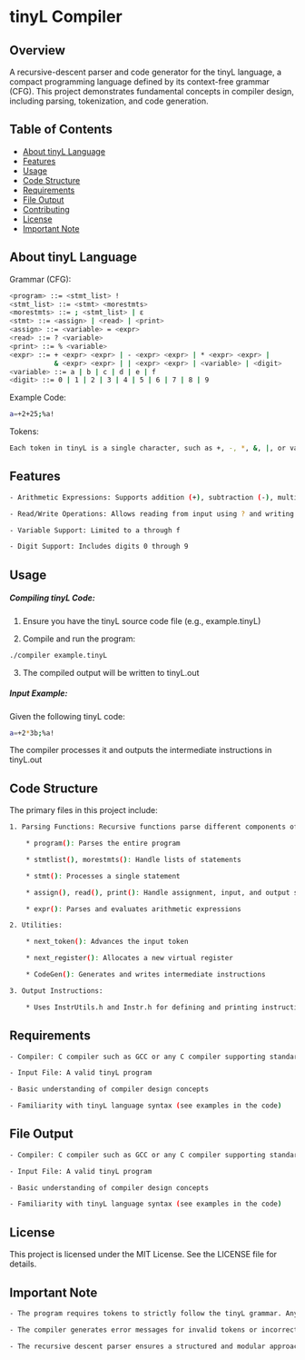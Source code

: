 # tinyL Compiler

## Overview


A recursive-descent parser and code generator for the tinyL language, a compact programming language defined by its context-free grammar (CFG). This project demonstrates fundamental concepts in compiler design, including parsing, tokenization, and code generation. 


## Table of Contents

- [About tinyL Language](#about-tinyL-Language)
- [Features](#features)
- [Usage](#usage)
- [Code Structure](#code-structure)
- [Requirements](#requirements)
- [File Output](#file-output)
- [Contributing](#contributing)
- [License](#license)
- [Important Note](#important-note)


## About tinyL Language

Grammar (CFG):

```bash
<program> ::= <stmt_list> !
<stmt_list> ::= <stmt> <morestmts>
<morestmts> ::= ; <stmt_list> | ε
<stmt> ::= <assign> | <read> | <print>
<assign> ::= <variable> = <expr>
<read> ::= ? <variable>
<print> ::= % <variable>
<expr> ::= + <expr> <expr> | - <expr> <expr> | * <expr> <expr> | 
           & <expr> <expr> | | <expr> <expr> | <variable> | <digit>
<variable> ::= a | b | c | d | e | f
<digit> ::= 0 | 1 | 2 | 3 | 4 | 5 | 6 | 7 | 8 | 9
```

Example Code:

```bash
a=+2+25;%a!
```

Tokens:

```bash
Each token in tinyL is a single character, such as +, -, *, &, |, or variables like a and digits like 2
```


## Features

```bash
- Arithmetic Expressions: Supports addition (+), subtraction (-), multiplication (*), bitwise AND (&), and bitwise OR (|)

- Read/Write Operations: Allows reading from input using ? and writing to output using %

- Variable Support: Limited to a through f

- Digit Support: Includes digits 0 through 9
```


## Usage

##### Compiling tinyL Code:

1. Ensure you have the tinyL source code file (e.g., example.tinyL)

2. Compile and run the program:
   
```bash
./compiler example.tinyL
```

3. The compiled output will be written to tinyL.out

##### Input Example:

Given the following tinyL code:

```bash
a=+2*3b;%a!
```

The compiler processes it and outputs the intermediate instructions in tinyL.out


## Code Structure

The primary files in this project include:

```bash
1. Parsing Functions: Recursive functions parse different components of tinyL:

    * program(): Parses the entire program

    * stmtlist(), morestmts(): Handle lists of statements

    * stmt(): Processes a single statement

    * assign(), read(), print(): Handle assignment, input, and output statements

    * expr(): Parses and evaluates arithmetic expressions

2. Utilities:

    * next_token(): Advances the input token

    * next_register(): Allocates a new virtual register

    * CodeGen(): Generates and writes intermediate instructions

3. Output Instructions:

    * Uses InstrUtils.h and Instr.h for defining and printing instructions like LOAD, STORE, ADD, SUB, etc.
```


## Requirements

```bash
- Compiler: C compiler such as GCC or any C compiler supporting standard C libraries

- Input File: A valid tinyL program

- Basic understanding of compiler design concepts

- Familiarity with tinyL language syntax (see examples in the code)
```


## File Output

```bash
- Compiler: C compiler such as GCC or any C compiler supporting standard C libraries

- Input File: A valid tinyL program

- Basic understanding of compiler design concepts

- Familiarity with tinyL language syntax (see examples in the code)
```
 

## License

This project is licensed under the MIT License. See the LICENSE file for details.


## Important Note

```bash
- The program requires tokens to strictly follow the tinyL grammar. Any deviation will result in an error

- The compiler generates error messages for invalid tokens or incorrect syntax

- The recursive descent parser ensures a structured and modular approach to parsing tinyL programs
```

